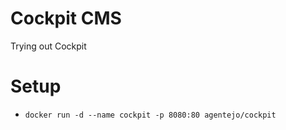 # Cockpit CMS

Trying out Cockpit

# Setup

- `docker run -d --name cockpit -p 8080:80 agentejo/cockpit`
